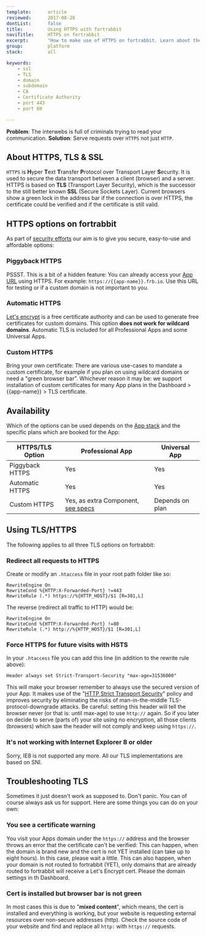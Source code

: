 ```yaml
---
template:      article
reviewed:      2017-08-28
dontList:      false
title:         Using HTTPS with fortrabbit
naviTitle:     HTTPS on fortrabbit
excerpt:       "How to make use of HTTPS on fortrabbit. Learn about the options."
group:         platform
stack:         all

keywords:
    - ssl
    - TLS
    - domain
    - subdomain
    - CA
    - Certificate Authority
    - port 443
    - port 80

---
```


**Problem**: The interwebs is full of criminals trying to read your communication.
**Solution**: Serve requests over `HTTPS` not just `HTTP`.


## About HTTPS, TLS & SSL

`HTTPS` is **H**yper **T**ext **T**ransfer **P**rotocol over Transport Layer **S**ecurity. It is used to secure the data transport between a client (browser) and a server. HTTPS is based on **TLS** (Transport Layer Security), which is the successor to the still better known **SSL** (Secure Sockets Layer). Current browsers show a green lock in the address bar if the connection is over HTTPS, the certificate could be verified and if the certificate is still valid.


## HTTPS options on fortrabbit

As part of [security efforts](/security) our aim is to give you secure, easy-to-use and affordable options:



### Piggyback HTTPS

PSSST. This is a bit of a hidden feature: You can already access your [App URL](app#toc-app-url) using HTTPS. For example: `https://{{app-name}}.frb.io`. Use this URL for testing or if a custom domain is not important to you.

### Automatic HTTPS

[Let's encrypt](https://en.wikipedia.org/wiki/Let's_Encrypt) is a free certificate authority and can be used to generate free certificates for custom domains. This option **does not work for wildcard domains**. Automatic TLS is included for all Professional Apps and some Universal Apps.

### Custom HTTPS

Bring your own certificate: There are various use-cases to mandate a custom certificate, for example if you plan on using wildcard domains or need a "green browser bar". Whichever reason it may be: we support installation of custom certificates for many App plans in the Dashboard > {{app-name}} > TLS certificate.



## Availability

Which of the options can be used depends on the [App stack](stacks) and the specific plans which are booked for the App:

| **HTTPS/TLS Option** | Professional App                         | Universal App   |
| -------------------- | ---------------------------------------- | --------------- |
| Piggyback HTTPS      | Yes                                      | Yes             |
| Automatic HTTPS      | Yes                                      | Yes             |
| Custom HTTPS         | Yes, as extra Component, [see specs](//www.fortrabbit.com/specs-pro#https) | Depends on plan |


## Using TLS/HTTPS

The following applies to all three TLS options on fortrabbit:


### Redirect all requests to HTTPS

Create or modify an `.htaccess` file in your root path folder like so:

```plain
RewriteEngine On
RewriteCond %{HTTP:X-Forwarded-Port} !=443
RewriteRule (.*) https://%{HTTP_HOST}/$1 [R=301,L]
```

The reverse (redirect all traffic to HTTP) would be:

```plain
RewriteEngine On
RewriteCond %{HTTP:X-Forwarded-Port} !=80
RewriteRule (.*) http://%{HTTP_HOST}/$1 [R=301,L]
```

### Force HTTPS for future visits with HSTS

In your `.htaccess` file you can add this line (in addition to the rewrite rule above):

```plain
Header always set Strict-Transport-Security "max-age=31536000"
```

This will make your browser remember to always use the secured version of your App. It makes use of the "[HTTP Strict Transport Security](https://en.wikipedia.org/wiki/HTTP_Strict_Transport_Security)" policy and improves security by eliminating the risks of man-in-the-middle TLS-protocol-downgrade attacks. Be careful: setting this header will tell the browser never (or that is: until max-age) to use `http://` again. So if you later on decide to serve (parts of) your site using no encryption, all those clients (browsers) which saw the header will not comply and keep using `https://`.

### It's not working with Internet Explorer 8 or older

Sorry, IE8 is not supported any more. All our TLS implementations are based on SNI.

## Troubleshooting TLS

Sometimes it just doesn't work as supposed to. Don't panic. You can of course always ask us for support. Here are some things you can do on your own:

### You see a certificate warning 

You visit your Apps domain under the `https://` address and the browser throws an error that the certificate can't be verified: This can happen, when the domain is brand new and the cert is not YET installed (can take up to eight hours). In this case, please wait a little. This can also happen, when your domain is not routed to fortrabbit (YET), only domains that are already routed to fortrabbit will receive a Let's Encrypt cert. Please the domain settings in th Dashboard.

### Cert is installed but browser bar is not green

In most cases this is due to "**mixed content**", which means, the cert is installed and everything is working, but your website is requesting external resources over non-secure addresses (http). Check the source code of your website and find and replace all `http:` with `https://` requests.


